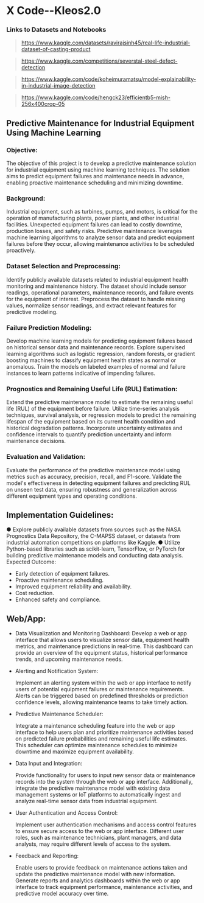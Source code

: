 # X Code--Kleos2.0

### Links to Datasets and  Notebooks
> https://www.kaggle.com/datasets/ravirajsinh45/real-life-industrial-dataset-of-casting-product

> https://www.kaggle.com/competitions/severstal-steel-defect-detection

> https://www.kaggle.com/code/koheimuramatsu/model-explainability-in-industrial-image-detection

> https://www.kaggle.com/code/hengck23/efficientb5-mish-256x400crop-05

## **Predictive Maintenance for Industrial Equipment Using Machine Learning**

### **Objective:** 
The objective of this project is to develop a predictive maintenance solution for industrial equipment using machine learning techniques. The solution aims to predict equipment failures and maintenance needs in advance, enabling proactive maintenance scheduling and minimizing downtime.

### **Background:** 
Industrial equipment, such as turbines, pumps, and motors, is
critical for the operation of manufacturing plants, power plants, and other
industrial facilities. Unexpected equipment failures can lead to costly
downtime, production losses, and safety risks. Predictive maintenance
leverages machine learning algorithms to analyze sensor data and predict
equipment failures before they occur, allowing maintenance
activities to be scheduled proactively.
### **Dataset Selection and Preprocessing:**
Identify publicly available datasets
related to industrial equipment health monitoring and maintenance history.
The dataset should include sensor readings, operational parameters,
maintenance records, and failure events for the equipment of interest.
Preprocess the dataset to handle missing values, normalize sensor readings,
and extract relevant features for predictive modeling.
### **Failure Prediction Modeling:** 
Develop machine learning models for
predicting equipment failures based on historical sensor data and
maintenance records. Explore supervised learning algorithms such as
logistic regression, random forests, or gradient boosting machines to classify
equipment health states as normal or anomalous. Train the models on
labeled examples of normal and failure instances to learn patterns
indicative of impending failures.
### **Prognostics and Remaining Useful Life (RUL) Estimation:**
Extend the predictive maintenance model to estimate the remaining useful life (RUL) of
the equipment before failure. Utilize time-series analysis techniques, survival
analysis, or regression models to predict the remaining lifespan of the
equipment based on its current health condition and historical degradation
patterns. Incorporate uncertainty estimates and confidence intervals to
quantify prediction uncertainty and inform maintenance decisions.
### **Evaluation and Validation:**
Evaluate the performance of the predictive
maintenance model using metrics such as accuracy, precision, recall, and
F1-score. Validate the model's effectiveness in detecting equipment failures
and predicting RUL on unseen test data, ensuring robustness and
generalization across different equipment types and
operating conditions.

## **Implementation Guidelines:**

● Explore publicly available datasets from sources such as the NASA
Prognostics Data Repository, the C-MAPSS dataset, or datasets from
industrial automation competitions on platforms like Kaggle.
● Utilize Python-based libraries such as scikit-learn, TensorFlow, or PyTorch
for building
predictive maintenance models and conducting data analysis.
Expected Outcome:
  - Early detection of equipment failures.
  - Proactive maintenance scheduling.
  - Improved equipment reliability and availability.
  - Cost reduction.
  - Enhanced safety and compliance.
## **Web/App:**

- Data Visualization and Monitoring Dashboard:
   Develop a web or app interface that allows users to visualize sensor data, equipment health
metrics, and maintenance predictions in real-time. This dashboard can
provide an overview of the equipment status, historical performance trends,
and upcoming maintenance needs.

- Alerting and Notification System:
  
  Implement an alerting system within the
web or app interface to notify users of potential equipment failures or
maintenance requirements. Alerts can be triggered based on predefined
thresholds or prediction confidence levels, allowing maintenance teams to
take timely action.

- Predictive Maintenance Scheduler:
  
  Integrate a maintenance scheduling
feature into the web or app interface to help users plan and prioritize
maintenance activities based on predicted failure probabilities and
remaining useful life estimates. This scheduler can optimize maintenance
schedules to minimize downtime and maximize equipment availability.

- Data Input and Integration:
  
   Provide functionality for users to input new
sensor data or maintenance records into the system through the web or app
interface. Additionally, integrate the predictive maintenance model with
existing data management systems or IoT platforms to automatically ingest
and analyze real-time sensor data from industrial equipment.

- User Authentication and Access Control:
  
  Implement user authentication
mechanisms and access control features to ensure secure access to the web
or app interface. Different user roles, such as maintenance technicians, plant
managers, and data analysts, may require different levels of access to the
system.

- Feedback and Reporting:
  
   Enable users to provide feedback on
maintenance actions taken and update the predictive maintenance model
with new
information. Generate reports and analytics dashboards within the web or
app interface to track equipment performance, maintenance activities, and
predictive model accuracy over time.
